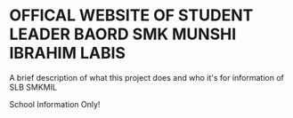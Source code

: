 
# OFFICAL WEBSITE OF STUDENT LEADER BAORD SMK MUNSHI IBRAHIM LABIS

A brief description of what this project does and who it's for information of SLB SMKMIL

School Information Only!

